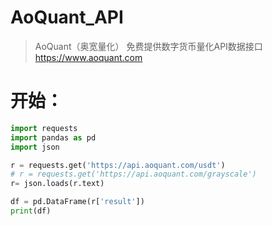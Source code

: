 # AoQuant_API
> AoQuant（奥宽量化）
免费提供数字货币量化API数据接口
https://www.aoquant.com

# 开始：
```python
import requests
import pandas as pd
import json

r = requests.get('https://api.aoquant.com/usdt')
# r = requests.get('https://api.aoquant.com/grayscale')
r= json.loads(r.text)

df = pd.DataFrame(r['result'])
print(df)
```
